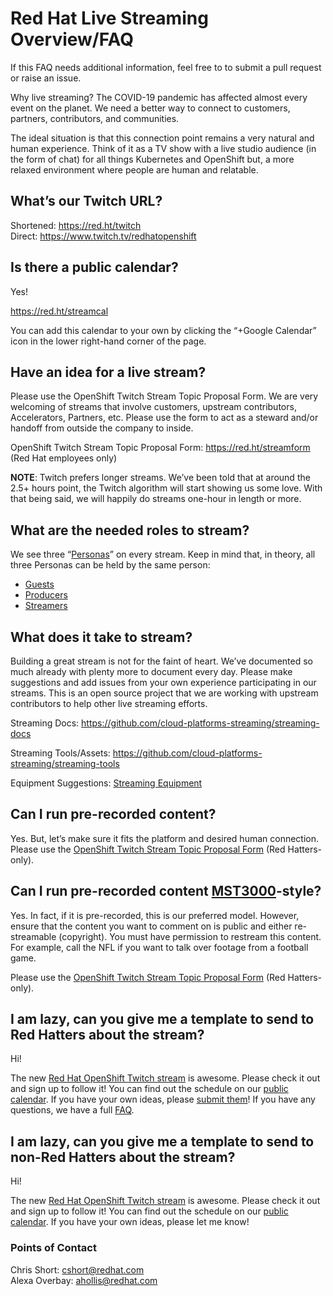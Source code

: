 # Red Hat Live Streaming Overview/FAQ

If this FAQ needs additional information, feel free to to submit a pull request or raise an issue.

Why live streaming? The COVID-19 pandemic has affected almost every event on the planet. We need a better way to connect to customers, partners, contributors, and communities.

The ideal situation is that this connection point remains a very natural and human experience. Think of it as a TV show with a live studio audience (in the form of chat) for all things Kubernetes and OpenShift but, a more relaxed environment where people are human and relatable.

## What’s our Twitch URL?

Shortened: https://red.ht/twitch  
Direct: https://www.twitch.tv/redhatopenshift

## Is there a public calendar?

Yes!

https://red.ht/streamcal

You can add this calendar to your own by clicking the “+Google Calendar” icon in the lower right-hand corner of the page.

## Have an idea for a live stream?

Please use the OpenShift Twitch Stream Topic Proposal Form. We are very welcoming of streams that involve customers, upstream contributors, Accelerators, Partners, etc. Please use the form to act as a steward and/or handoff from outside the company to inside.

OpenShift Twitch Stream Topic Proposal Form:
https://red.ht/streamform (Red Hat employees only)

**NOTE**: Twitch prefers longer streams. We’ve been told that at around the 2.5+ hours point, the Twitch algorithm will start showing us some love. With that being said, we will happily do streams one-hour in length or more.

## What are the needed roles to stream?

We see three “[Personas](https://github.com/cloud-platforms-streaming/streaming-docs#personas)” on every stream. Keep in mind that, in theory, all three Personas can be held by the same person:

* [Guests](https://github.com/cloud-platforms-streaming/streaming-docs#guests)
* [Producers](https://github.com/cloud-platforms-streaming/streaming-docs#producers)
* [Streamers](https://github.com/cloud-platforms-streaming/streaming-docs#streamers)

## What does it take to stream?

Building a great stream is not for the faint of heart. We’ve documented so much already with plenty more to document every day. Please make suggestions and add issues from your own experience participating in our streams. This is an open source project that we are working with upstream contributors to help other live streaming efforts.

Streaming Docs: https://github.com/cloud-platforms-streaming/streaming-docs

Streaming Tools/Assets: https://github.com/cloud-platforms-streaming/streaming-tools

Equipment Suggestions: [Streaming Equipment](pdf/streaming-equipment.pdf)

## Can I run pre-recorded content?

Yes. But, let’s make sure it fits the platform and desired human connection. Please use the [OpenShift Twitch Stream Topic Proposal Form](https://red.ht/streamform) (Red Hatters-only).

## Can I run pre-recorded content [MST3000](https://en.wikipedia.org/wiki/Mystery_Science_Theater_3000)-style?

Yes. In fact, if it is pre-recorded, this is our preferred model. However, ensure that the content you want to comment on is public and either re-streamable (copyright).  You must have permission to restream this content. For example, call the NFL if you want to talk over footage from a football game.

Please use the [OpenShift Twitch Stream Topic Proposal Form](https://red.ht/streamform) (Red Hatters-only).

## I am lazy, can you give me a template to send to Red Hatters about the stream?

Hi!

The new [Red Hat OpenShift Twitch stream][1] is awesome. Please check it out and sign up to follow it! You can find out the schedule on our [public calendar][2]. If you have your own ideas, please [submit them][3]! If you have any questions, we have a full [FAQ][4].

## I am lazy, can you give me a template to send to non-Red Hatters about the stream?

Hi!

The new [Red Hat OpenShift Twitch stream][1] is awesome. Please check it out and sign up to follow it! You can find out the schedule on our [public calendar][2]. If you have your own ideas, please let me know!

[1]: https://red.ht/twitch
[2]: https://red.ht/streamcal
[3]: https://red.ht/streamform
[4]: https://red.ht/streamfaq

### Points of Contact

Chris Short: cshort@redhat.com  
Alexa Overbay: ahollis@redhat.com
